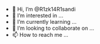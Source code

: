 - 👋 Hi, I’m @R1zk14R1sandi
- 👀 I’m interested in ...
- 🌱 I’m currently learning ...
- 💞️ I’m looking to collaborate on ...
- 📫 How to reach me ...

<!---
R1zk14R1sandi/R1zk14R1sandi is a ✨ special ✨ repository because its `README.md` (this file) appears on your GitHub profile.
You can click the Preview link to take a look at your changes.
--->
